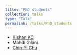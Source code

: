 ```yaml
---
title: "PhD students"
collection: talks
type: "Talk"
permalink: /talks/PhD_students
---
```


* [Kishan KC](https://kishankc.com.np)
* Mahdi Gilani
* [Chin-Yi Chu](https://www.urmc.rochester.edu/people/23690042-chin-yi-chu)
